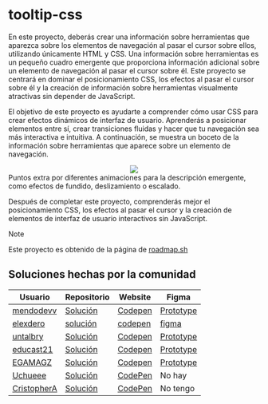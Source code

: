 # tooltip-css
En este proyecto, deberás crear una información sobre herramientas que aparezca sobre los elementos de navegación al pasar el cursor sobre ellos, utilizando únicamente HTML y CSS. Una información sobre herramientas es un pequeño cuadro emergente que proporciona información adicional sobre un elemento de navegación al pasar el cursor sobre él. Este proyecto se centrará en dominar el posicionamiento CSS, los efectos al pasar el cursor sobre él y la creación de información sobre herramientas visualmente atractivas sin depender de JavaScript.

El objetivo de este proyecto es ayudarte a comprender cómo usar CSS para crear efectos dinámicos de interfaz de usuario. Aprenderás a posicionar elementos entre sí, crear transiciones fluidas y hacer que tu navegación sea más interactiva e intuitiva. A continuación, se muestra un boceto de la información sobre herramientas que aparece sobre un elemento de navegación.

<div align="center">
  <img src="https://github.com/user-attachments/assets/cf06ca8e-fd33-4eef-8055-83a47eef605a">
</div>
Puntos extra por diferentes animaciones para la descripción emergente, como efectos de fundido, deslizamiento o escalado.


Después de completar este proyecto, comprenderás mejor el posicionamiento CSS, los efectos al pasar el cursor y la creación de elementos de interfaz de usuario interactivos sin JavaScript.

> [!NOTE]
> Este proyecto es obtenido de la página de <a href="https://roadmap.sh/projects/tooltip-ui">roadmap.sh</a>

## Soluciones hechas por la comunidad
|Usuario|Repositorio| Website | Figma|
|-------|-----------|---------|------|
|<a href="https://github.com/mendodevv">mendodevv</a>|<a href="https://github.com/mendodevv/tooltip-css">Solución</a>| <a href="https://codepen.io/mendodev/pen/wBvOXNX">Codepen</a>| <a href="https://www.figma.com/design/7nHk6KF7Gyk6leNtLxw0HF/tooltip-css-mendodev?node-id=13-102&t=ExQqD7lFDPDr7bQu-1">Prototype</a>|
|<a href="https://github.com/elexdero">elexdero</a>|<a href="https://github.com/elexdero/tooltip-css">solución</a>|<a href="https://codepen.io/elexdero/pen/wBvNYKP">codepen</a>|<a href="https://www.figma.com/proto/hvvF9G5XSkfOQlVAkhmiva/Tooltip-UI?node-id=32-3&t=cblmchNRYY3BDncX-1&scaling=scale-down&content-scaling=fixed&page-id=32%3A2&starting-point-node-id=32%3A3">figma<a/>|
|<a href="https://github.com/untalbry">untalbry</a>|<a href="https://github.com/untalbry/tooltip-css">Solución</a>| <a href="https://codepen.io/untalbry/pen/OPJBKjz">Codepen</a>| <a href="https://www.figma.com/proto/hvvF9G5XSkfOQlVAkhmiva/Tooltip-UI?page-id=0%3A1&node-id=68-310&viewport=48%2C414%2C0.79&t=WIlkJHZB7SZ5Gdlc-1&scaling=scale-down&content-scaling=fixed&starting-point-node-id=68%3A310">Prototype</a>|
|<a href="https://github.com/educast21">educast21</a>|<a href="https://github.com/educast21/tooltip-css/tree/EduCastillo">Solución</a>| <a href="https://codepen.io/educast21/pen/KwKEopL">Codepen</a>| <a href="https://www.figma.com/proto/hvvF9G5XSkfOQlVAkhmiva/Tooltip-UI?page-id=225%3A2&node-id=225-27&p=f&viewport=1194%2C806%2C0.52&t=5rYa39wDlLSfFxE2-1&scaling=scale-down&content-scaling=fixed&starting-point-node-id=225%3A27">Prototype</a>|
|<a href="https://github.com/EGAMAGZ">EGAMAGZ</a>|<a href="https://github.com/EGAMAGZ/tooltip-css">Solución</a>| <a href="https://codepen.io/EGAMAGZ/pen/WbNmyQX">Codepen</a>|<a href="https://www.figma.com/design/hvvF9G5XSkfOQlVAkhmiva/Tooltip-UI?node-id=24-4&p=f&t=rNfcKG9duc8zh5XU-0">Prototype</a>|
|<a href="https://github.com/Uxue404">Uchueee</a>|<a href="https://github.com/Uxue404/tooltip-css">Solución</a>| <a href="https://codepen.io/Uxue404/pen/ByabVPY">CodePen</a>|No hay|
|<a href="https://github.com/Keikunsho">CristopherA</a>|<a href="https://github.com/Keikunsho/tooltip-css">Solución</a>| <a href="https://codepen.io/keikunsho/pen/YPzgoaa">CodePen</a>|No tengo|
